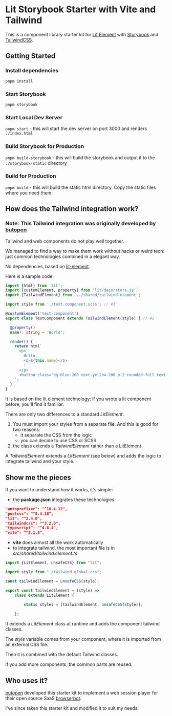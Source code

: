 # Lit Storybook Starter with Vite and Tailwind

This is a component library starter kit for [Lit Element](https://lit.dev/docs/) with [Storybook](https://storybook.js.org/docs/react/get-started/introduction) and [TailwindCSS](https://tailwindcss.com/docs/installation).

## Getting Started

### Install dependencies
`pnpm install`

### Start Storybook

`pnpm storybook`

### Start Local Dev Server

`pnpm start` - this will start the dev server on port 3000 and renders `./index.html`

### Build Storybook for Production

`pnpm build-storybook` - this will build the storybook and output it to the `./storybook-static` directory

### Build for Production

`pnpm build` - this will build the static html directory. Copy the static files where you need them.

## How does the Tailwind integration work?

### Note: This Tailwind integration was originally developed by [butopen](https://github.com/butopen/web-components-tailwind-starter-kit)

Tailwind and web components do not play well together. 

We managed to find a way to make them work without hacks or weird tech: just common technologies combined in a elegant way.

No dependencies, based on [lit-element](https://lit.dev/docs/).

Here is a sample code:

```typescript
import {html} from 'lit';
import {customElement, property} from 'lit/decorators.js';
import {TailwindElement} from '../shared/tailwind.element';

import style from './test.component.scss'; // #1

@customElement('test-component')
export class TestComponent extends TailwindElement(style) { // #2

  @property()
  name?: string = 'World';

  render() {
    return html`
      <p>
        Hello,
        <b>${this.name}</b>
        !
      </p>
      <button class="bg-blue-200 text-yellow-200 p-2 rounded-full text-2xl">Hello world!</button>
    `;
  }
}
```
It is based on the [lit element](https://lit.dev/docs/) technology: if you wrote a lit component before, you'll find it familiar.  

There are only two differences to a standard _LitElement_:
1) You must import your styles from a separate file. And this is good for two reasons:
   - it separate the CSS from the logic
   - you can decide to use CSS or SCSS
2) the class extends a _TailwindElement_ rather than a LitElement

A _TailwindElement_ extends a _LitElement_ (see below) and adds the logic to integrate tailwind and your style.

## Show me the pieces
If you want to understand how it works, it's simple:

- the **package.json** integrates these technologies:
```json
"autoprefixer": "^10.4.12",
"postcss": "^8.4.18",
"lit": "^2.4.0",
"tailwindcss": "^3.2.0",
"typescript": "^4.8.4",
"vite": "^3.1.8",
```

- **vite** does almost all the work automatically
- to integrate tailwind, the most important file is in _src/shared/tailwind.element.ts_

```typescript
import {LitElement, unsafeCSS} from "lit";

import style from "./tailwind.global.css";

const tailwindElement = unsafeCSS(style);

export const TailwindElement = (style) =>
    class extends LitElement {

        static styles = [tailwindElement, unsafeCSS(style)];
    
    };

```

It extends a _LitElement_ class at runtime and adds the component tailwind classes.

The _style_ variable comes from your component, where it is imported from an external CSS file.

Then it is combined with the default Tailwind classes.

If you add more components, the common parts are reused.

## Who uses it?

[butopen](https://github.com/butopen) developed this starter kit to implement a web session player for their open source SaaS [browserbot](https://browserbot.io/).

I've since taken this starter kit and modified it to suit my needs.
